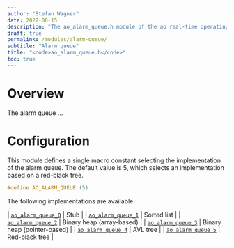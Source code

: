 ```yaml
---
author: "Stefan Wagner"
date: 2022-08-15
description: "The ao_alarm_queue.h module of the ao real-time operating system."
draft: true
permalink: /modules/alarm-queue/
subtitle: "Alarm queue"
title: "<code>ao_alarm_queue.h</code>"
toc: true
---
```


# Overview

The alarm queue ...

# Configuration

This module defines a single macro constant selecting the implementation of the alarm queue. The default value is 5, which selects an implementation based on a red-black tree.

```c
#define AO_ALARM_QUEUE (5)
```

The following implementations are available.

| [`ao_alarm_queue_0`](alarm-queue-0.md) | Stub |
| [`ao_alarm_queue_1`](alarm-queue-1.md) | Sorted list |
| [`ao_alarm_queue_2`](alarm-queue-2.md) | Binary heap (array-based) |
| [`ao_alarm_queue_3`](alarm-queue-3.md) | Binary heap (pointer-based) |
| [`ao_alarm_queue_4`](alarm-queue-4.md) | AVL tree |
| [`ao_alarm_queue_5`](alarm-queue-5.md) | Red-black tree |
